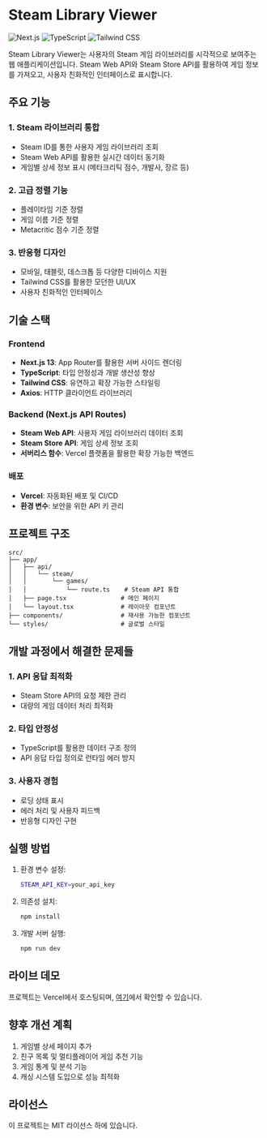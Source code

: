 # Steam Library Viewer

![Next.js](https://img.shields.io/badge/Next.js-13-black)
![TypeScript](https://img.shields.io/badge/TypeScript-5.0-blue)
![Tailwind CSS](https://img.shields.io/badge/Tailwind_CSS-3.0-38B2AC)

Steam Library Viewer는 사용자의 Steam 게임 라이브러리를 시각적으로 보여주는 웹 애플리케이션입니다. Steam Web API와 Steam Store API를 활용하여 게임 정보를 가져오고, 사용자 친화적인 인터페이스로 표시합니다.

## 주요 기능

### 1. Steam 라이브러리 통합
- Steam ID를 통한 사용자 게임 라이브러리 조회
- Steam Web API를 활용한 실시간 데이터 동기화
- 게임별 상세 정보 표시 (메타크리틱 점수, 개발사, 장르 등)

### 2. 고급 정렬 기능
- 플레이타임 기준 정렬
- 게임 이름 기준 정렬
- Metacritic 점수 기준 정렬

### 3. 반응형 디자인
- 모바일, 태블릿, 데스크톱 등 다양한 디바이스 지원
- Tailwind CSS를 활용한 모던한 UI/UX
- 사용자 친화적인 인터페이스

## 기술 스택

### Frontend
- **Next.js 13**: App Router를 활용한 서버 사이드 렌더링
- **TypeScript**: 타입 안정성과 개발 생산성 향상
- **Tailwind CSS**: 유연하고 확장 가능한 스타일링
- **Axios**: HTTP 클라이언트 라이브러리

### Backend (Next.js API Routes)
- **Steam Web API**: 사용자 게임 라이브러리 데이터 조회
- **Steam Store API**: 게임 상세 정보 조회
- **서버리스 함수**: Vercel 플랫폼을 활용한 확장 가능한 백엔드

### 배포
- **Vercel**: 자동화된 배포 및 CI/CD
- **환경 변수**: 보안을 위한 API 키 관리

## 프로젝트 구조

```
src/
├── app/
│   ├── api/
│   │   └── steam/
│   │       └── games/
│   │           └── route.ts    # Steam API 통합
│   ├── page.tsx               # 메인 페이지
│   └── layout.tsx             # 레이아웃 컴포넌트
├── components/                # 재사용 가능한 컴포넌트
└── styles/                    # 글로벌 스타일
```

## 개발 과정에서 해결한 문제들

### 1. API 응답 최적화
- Steam Store API의 요청 제한 관리
- 대량의 게임 데이터 처리 최적화

### 2. 타입 안정성
- TypeScript를 활용한 데이터 구조 정의
- API 응답 타입 정의로 런타임 에러 방지

### 3. 사용자 경험
- 로딩 상태 표시
- 에러 처리 및 사용자 피드백
- 반응형 디자인 구현

## 실행 방법

1. 환경 변수 설정:
   ```bash
   STEAM_API_KEY=your_api_key
   ```

2. 의존성 설치:
   ```bash
   npm install
   ```

3. 개발 서버 실행:
   ```bash
   npm run dev
   ```

## 라이브 데모

프로젝트는 Vercel에서 호스팅되며, [여기](https://your-project-url.vercel.app)에서 확인할 수 있습니다.

## 향후 개선 계획

1. 게임별 상세 페이지 추가
2. 친구 목록 및 멀티플레이어 게임 추천 기능
3. 게임 통계 및 분석 기능
4. 캐싱 시스템 도입으로 성능 최적화

## 라이선스

이 프로젝트는 MIT 라이선스 하에 있습니다.
